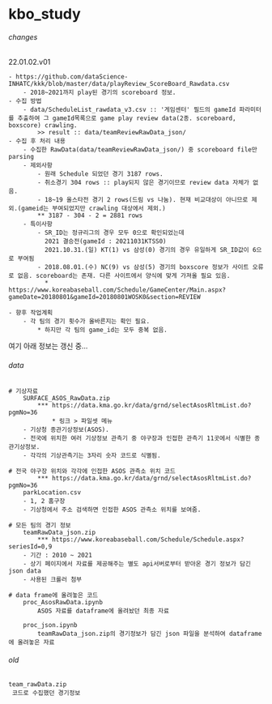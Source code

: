 # kbo_study

###### changes
22.01.02.v01

	- https://github.com/dataScience-INHATC/kkk/blob/master/data/playReview_ScoreBoard_Rawdata.csv
		- 2018~2021까지 play된 경기의 scoreboard 정보.
	- 수집 방법
		- data/ScheduleList_rawdata_v3.csv :: '게임센터' 필드의 gameId 파라미터를 추출하여 그 gameId목록으로 game play review data(2종. scoreboard, boxscore) crawling.
			>> result :: data/teamReviewRawData_json/
	- 수집 후 처리 내용
		- 수집한 RawData(data/teamReviewRawData_json/) 중 scoreboard file만 parsing
		- 제외사항
			- 원래 Schedule 되었던 경기 3187 rows.
			- 취소경기 304 rows :: play되지 않은 경기이므로 review data 자체가 없음.
			- 18~19 올스타전 경기 2 rows(드림 vs 나눔). 현재 비교대상이 아니므로 제외.(gameid는 부여되었지만 crawling 대상에서 제외.)
			** 3187 - 304 - 2 = 2881 rows
		- 특이사항
			- SR_ID는 정규리그의 경우 모두 0으로 확인되었는데
			  2021 결승전(gameId : 20211031KTSS0)
			  2021.10.31.(일) KT(1) vs 삼성(0) 경기의 경우 유일하게 SR_ID값이 6으로 부여됨
			- 2018.08.01.(수) NC(9) vs 삼성(5) 경기의 boxscore 정보가 사이트 오류로 없음. scoreboard는 존재. 다른 사이트에서 양식에 맞게 가져올 필요 있음.
			  * https://www.koreabaseball.com/Schedule/GameCenter/Main.aspx?gameDate=20180801&gameId=20180801WOSK0&section=REVIEW

	- 향후 작업계획
		- 각 팀의 경기 횟수가 올바른지는 확인 필요.
			* 하지만 각 팀의 game_id는 모두 중복 없음.





여기 아래 정보는 갱신 중...
###### data
	# 기상자료
		SURFACE_ASOS_RawData.zip
	  		*** https://data.kma.go.kr/data/grnd/selectAsosRltmList.do?pgmNo=36
	  			* 링크 > 파일셋 메뉴
		- 기상청 종관기상정보(ASOS).
		- 전국에 위치한 여러 기상정보 관측기 중 야구장과 인접한 관측기 11곳에서 식별한 종관기상정보.
		- 각각의 기상관측기는 3자리 숫자 코드로 식별됨.

	# 전국 야구장 위치와 각각에 인접한 ASOS 관측소 위치 코드
			*** https://data.kma.go.kr/data/grnd/selectAsosRltmList.do?pgmNo=36
		parkLocation.csv
		- 1, 2 홈구장
		- 기상청에서 주소 검색하면 인접한 ASOS 관측소 위치를 보여줌.

	# 모든 팀의 경기 정보
		teamRawData_json.zip
			*** https://www.koreabaseball.com/Schedule/Schedule.aspx?seriesId=0,9
		- 기간 : 2010 ~ 2021
		- 상기 페이지에서 자료를 제공해주는 별도 api서버로부터 받아온 경기 정보가 담긴 json data
		- 사용된 크롤러 첨부

	# data frame에 올려놓은 코드
		proc_AsosRawData.ipynb
			ASOS 자료를 dataframe에 올려놨던 최종 자료

		proc_json.ipynb
			teamRawData_json.zip의 경기정보가 담긴 json 파일을 분석하여 dataframe에 올려놓은 자료

###### old
	team_rawData.zip
	 코드로 수집했던 경기정보
